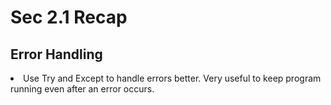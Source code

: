 # Sec 2.1 Recap 

## Error Handling

<li>
Use Try and Except to handle errors better. Very useful to keep program running even after an error occurs.
</li>